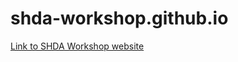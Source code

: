# shda-workshop.github.io
<a href="https://shda-workshop.github.io">Link to SHDA Workshop website</a>

